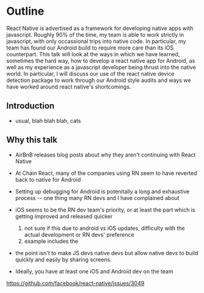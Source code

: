 # Outline

React Native is advertised as a framework for developing native apps with javascript.  Roughly 90% of the time, my team is able to work strictly in javascript, with only occassional trips into native code.  In particular, my team has found our Android build to require more care than its iOS counterpart.  This talk will look at the ways in which we have learned, sometimes the hard way, how to develop a react native app for Android, as well as my experience as a javascript developer being thrust into the native world.  In particular, I will discuss our use of the react native device detection package to work through our Android style audits and ways we have worked around react native's shortcomings.  

## Introduction

* usual, blah blah blah, cats

## Why this talk

* AirBnB releases blog posts about why they aren't continuing with React Native
* At Chain React, many of the companies using RN seem to have reverted back to native for Android
* Setting up debugging for Android is potenitally a long and exhaustive process -- one thing many RN devs and I have complained about
* iOS seems to be the RN dev team's priority, or at least the part which is getting improved and released quicker
    1. not sure if this due to android vs iOS updates, difficulty with the actual development or RN devs' preference
    2. example includes the 


* the point isn't to make JS devs native devs but allow native devs to build quickly and easily by sharing screens.
* Ideally, you have at least one iOS and Android dev on the team


https://github.com/facebook/react-native/issues/3049